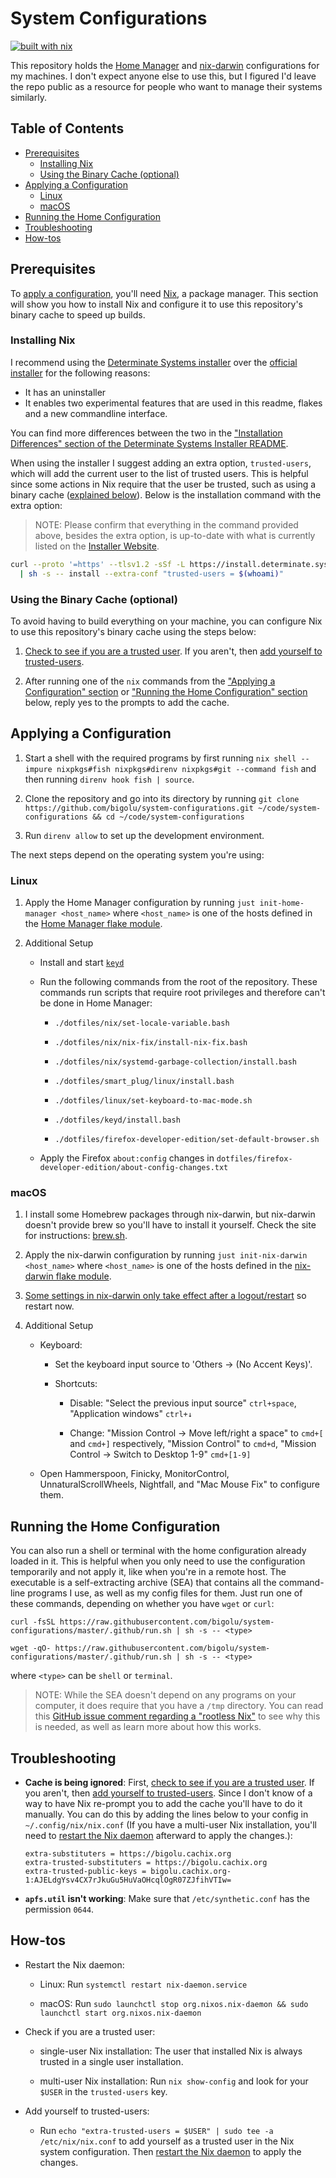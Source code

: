 # System Configurations

[![built with nix][built-with-nix-badge]][built-with-nix-site]

This repository holds the [Home Manager][home-manager] and [nix-darwin][nix-darwin] configurations for my machines.
I don't expect anyone else to use this,
but I figured I'd leave the repo public as a resource for people who want to manage
their systems similarly.

## Table of Contents

<!--
  DO NOT EDIT THE TABLE OF CONTENTS MANUALLY.
  It gets generated by markdown-toc:
  https://github.com/jonschlinkert/markdown-toc
  To regenerate, run `just codegen-readme`. Though the pre-commit hook will
  automatically run this for you.
-->

<!-- toc -->

- [Prerequisites](#prerequisites)
  - [Installing Nix](#installing-nix)
  - [Using the Binary Cache (optional)](#using-the-binary-cache-optional)
- [Applying a Configuration](#applying-a-configuration)
  - [Linux](#linux)
  - [macOS](#macos)
- [Running the Home Configuration](#running-the-home-configuration)
- [Troubleshooting](#troubleshooting)
- [How-tos](#how-tos)

<!-- tocstop -->

## Prerequisites

To [apply a configuration](#applying-a-configuration), you'll need
[Nix][nix], a package manager. This section will show you how to install Nix and configure it to use this
repository's binary cache to speed up builds.

### Installing Nix

I recommend using the [Determinate Systems installer][determinate-systems-installer] over the
[official installer][official-installer] for the following reasons:

- It has an uninstaller
- It enables two experimental features that are used in this readme, flakes and a new commandline interface.

You can find more differences between the two in the
["Installation Differences" section of the Determinate Systems Installer README][determinate-systems-installer-differences].

When using the installer I suggest adding an extra option, `trusted-users`, which will add the current user to the list
of trusted users. This is helpful since some actions in Nix require that the user be trusted, such as using a
binary cache ([explained below](#using-the-binary-cache-optional)). Below is the installation command with the
extra option:

> NOTE: Please confirm that everything in the command provided above, besides the extra option, is up-to-date with
> what is currently listed on the [Installer Website][determinate-systems-installer].

```bash
curl --proto '=https' --tlsv1.2 -sSf -L https://install.determinate.systems/nix \
  | sh -s -- install --extra-conf "trusted-users = $(whoami)"
```

<!-- Adding this since the link generated by markdown-toc doesn't match what GitHub generated -->

<span id="using-the-binary-cache-optional"></span>

### Using the Binary Cache (optional)

To avoid having to build everything on your machine, you can configure Nix to use this repository's binary cache using
the steps below:

1. [Check to see if you are a trusted user](#check-trust). If you aren't, then
   [add yourself to trusted-users](#add-trust).

2. After running one of the `nix` commands from the
   ["Applying a Configuration" section](#applying-a-configuration) or
   ["Running the Home Configuration" section](#running-the-home-configuration) below, reply yes to the prompts to add
   the cache.

## Applying a Configuration

1. Start a shell with the required programs by first running `nix shell --impure nixpkgs#fish nixpkgs#direnv nixpkgs#git --command fish` and then running `direnv hook fish | source`.

2. Clone the repository and go into its directory by running
   `git clone https://github.com/bigolu/system-configurations.git ~/code/system-configurations && cd ~/code/system-configurations`

3. Run `direnv allow` to set up the development environment.

The next steps depend on the operating system you're using:

### Linux

1. Apply the Home Manager configuration by running `just init-home-manager <host_name>`
   where `<host_name>` is one of the hosts defined in the [Home Manager flake module](flake-modules/home-manager/default.nix).

2. Additional Setup

   - Install and start [`keyd`][keyd]

   - Run the following commands from the root of the repository. These commands run scripts that require root privileges and therefore can't be done in Home Manager:

     - `./dotfiles/nix/set-locale-variable.bash`

     - `./dotfiles/nix/nix-fix/install-nix-fix.bash`

     - `./dotfiles/nix/systemd-garbage-collection/install.bash`

     - `./dotfiles/smart_plug/linux/install.bash`

     - `./dotfiles/linux/set-keyboard-to-mac-mode.sh`

     - `./dotfiles/keyd/install.bash`

     - `./dotfiles/firefox-developer-edition/set-default-browser.sh`

   - Apply the Firefox `about:config` changes in `dotfiles/firefox-developer-edition/about-config-changes.txt`

### macOS

1. I install some Homebrew packages through nix-darwin, but nix-darwin doesn't provide brew so you'll have to install
   it yourself. Check the site for instructions: [brew.sh][brew].

2. Apply the nix-darwin configuration by running `just init-nix-darwin <host_name>` where
   `<host_name>` is one of the hosts defined in the [nix-darwin flake module](flake-modules/nix-darwin/default.nix).

3. [Some settings in nix-darwin only take effect after a logout/restart](https://github.com/LnL7/nix-darwin/issues/658) so restart now.

4. Additional Setup

   - Keyboard:

     - Set the keyboard input source to 'Others → (No Accent Keys)'.

     <!--
       I can automate shortcuts when this issue gets resolved:
       https://github.com/LnL7/nix-darwin/issues/185
     -->

     - Shortcuts:

       - Disable: "Select the previous input source" `ctrl+space`, "Application windows" `ctrl+↓`

       - Change: "Mission Control → Move left/right a space" to `cmd+[` and `cmd+]` respectively, "Mission Control" to `cmd+d`, "Mission Control → Switch to Desktop 1-9" `cmd+[1-9]`

   - Open Hammerspoon, Finicky, MonitorControl, UnnaturalScrollWheels, Nightfall, and "Mac Mouse Fix" to configure them.

## Running the Home Configuration

You can also run a shell or terminal with the home configuration already loaded in it. This is helpful when you only
need to use the configuration temporarily and not apply it, like when you're in a remote host. The executable is a self-extracting archive
(SEA) that contains all the command-line programs I use, as well as my config files for them.
Just run one of these commands, depending on whether you have `wget` or `curl`:

`curl -fsSL https://raw.githubusercontent.com/bigolu/system-configurations/master/.github/run.sh | sh -s -- <type>`

`wget -qO- https://raw.githubusercontent.com/bigolu/system-configurations/master/.github/run.sh | sh -s -- <type>`

where `<type>` can be `shell` or `terminal`.

> NOTE: While the SEA doesn't depend on any programs on your computer, it does require that you have a `/tmp`
> directory. You can read this [GitHub issue comment regarding a "rootless Nix"][rootless-nix] to see why this is
> needed, as well as learn more about how this works.

## Troubleshooting

- **Cache is being ignored**: First, [check to see if you are a trusted user](#check-trust). If you aren't, then
  [add yourself to trusted-users](#add-trust). Since I don't know of a way to have Nix re-prompt you to add the cache
  you'll have to do it manually. You can do this by adding the lines below to your config in `~/.config/nix/nix.conf`
  (If you have a multi-user Nix installation, you'll need to [restart the Nix daemon](#restart-daemon) afterward to apply the changes.):

  ```properties
  extra-substituters = https://bigolu.cachix.org
  extra-trusted-substituters = https://bigolu.cachix.org
  extra-trusted-public-keys = bigolu.cachix.org-1:AJELdgYsv4CX7rJkuGu5HuVaOHcqlOgR07ZJfihVTIw=
  ```

- **`apfs.util` isn't working**: Make sure that `/etc/synthetic.conf` has the permission `0644`.

## How-tos

- <span id="restart-daemon">Restart the Nix daemon</span>:

  - Linux: Run `systemctl restart nix-daemon.service`

  - macOS: Run `sudo launchctl stop org.nixos.nix-daemon && sudo launchctl start org.nixos.nix-daemon`

- <span id="check-trust">Check if you are a trusted user</span>:

  - single-user Nix installation: The user that installed Nix is always trusted in a single user installation.

  - multi-user Nix installation: Run `nix show-config` and look for your `$USER` in the `trusted-users` key.

- <span id="add-trust">Add yourself to trusted-users</span>:

  - Run `echo "extra-trusted-users = $USER" | sudo tee -a /etc/nix/nix.conf` to add yourself as a trusted user in the
    Nix system configuration. Then [restart the Nix daemon](#restart-daemon) to apply the changes.

[determinate-systems-installer]: https://github.com/DeterminateSystems/nix-installer
[determinate-systems-installer-differences]: https://github.com/DeterminateSystems/nix-installer#installation-differences
[official-installer]: https://nixos.org/download.html
[home-manager]: https://github.com/nix-community/home-manager
[nix-darwin]: https://github.com/LnL7/nix-darwin
[yabai-wiki]: https://github.com/koekeishiya/yabai/wiki/Disabling-System-Integrity-Protection
[brew]: https://brew.sh/
[rootless-nix]: https://github.com/NixOS/nix/issues/1971#issue-304578884
[built-with-nix-site]: https://builtwithnix.org
[built-with-nix-badge]: https://builtwithnix.org/badge.svg
[nix]: https://nixos.org/learn
[keyd]: https://github.com/rvaiya/keyd
